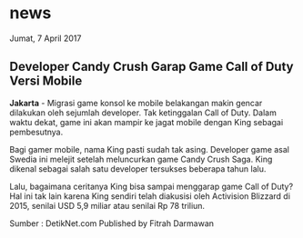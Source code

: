 # news
Jumat, 7 April 2017

## Developer Candy Crush Garap Game Call of Duty Versi Mobile

**Jakarta** - Migrasi game konsol ke mobile belakangan makin gencar dilakukan oleh sejumlah developer. Tak ketinggalan Call of Duty. Dalam waktu dekat, game ini akan mampir ke jagat mobile dengan King sebagai pembesutnya.

Bagi gamer mobile, nama King pasti sudah tak asing. Developer game asal Swedia ini melejit setelah meluncurkan game Candy Crush Saga. King dikenal sebagai salah satu developer tersukses beberapa tahun lalu. 

Lalu, bagaimana ceritanya King bisa sampai menggarap game Call of Duty? Hal ini tak lain karena King sendiri telah diakusisi oleh Activision Blizzard di 2015, senilai USD 5,9 miliar atau senilai Rp 78 triliun.

Sumber : DetikNet.com
Published by Fitrah Darmawan
